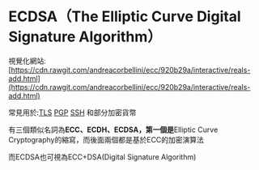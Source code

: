 # ECDSA（The Elliptic Curve Digital Signature Algorithm）

視覺化網站:[https://cdn.rawgit.com/andreacorbellini/ecc/920b29a/interactive/reals-add.html](https://cdn.rawgit.com/andreacorbellini/ecc/920b29a/interactive/reals-add.html)

常見用於:[TLS](https://tools.ietf.org/html/rfc4492)   [PGP](https://tools.ietf.org/html/rfc6637)  [SSH](https://tools.ietf.org/html/rfc5656) 和部分加密貨幣

有三個類似名詞為**ECC、ECDH、ECDSA，第一個是**Elliptic Curve Cryptography的縮寫，而後面兩個都是基於ECC的加密演算法

而ECDSA也可視為ECC+DSA\(Digital Signature Algorithm\)



